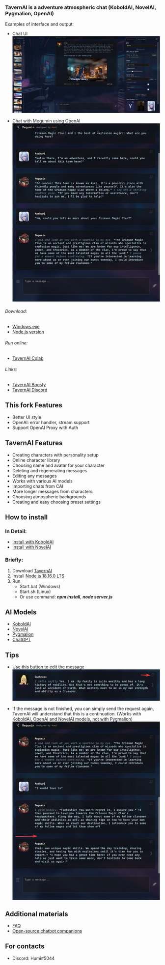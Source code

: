 ### TavernAI is a adventure atmospheric chat (KoboldAI, NovelAI, Pygmalion, OpenAI)

Examples of interface and output:

-   Chat UI
    ![Picture of chat UI](readme/Main_Chat_UI.png)

-   Chat with Megumin using OpenAI
    ![Picture of conversation with Megumin using OpenAI](readme/Chat_with_Megumin.png)

###### Download:

-   [Windows.exe](https://sourceforge.net/projects/tavernaimain/files/TavernAI.rar/download)
-   [Node.js version](https://github.com/TavernAI/TavernAI/archive/refs/heads/main.zip)

###### Run online:

-   [TavernAI Colab](https://colab.research.google.com/github/TavernAI/TavernAI/blob/main/colab/GPU.ipynb)

###### Links:

-   [TavernAI Boosty](https://boosty.to/tavernai)
-   [TavernAI Discord](https://discord.gg/zmK2gmr45t)

## This fork Features

-   Better UI style
-   OpenAI: error handler, stream support
-   Support OpenAI Proxy with Auth

## TavernAI Features

-   Creating characters with personality setup
-   Online character library
-   Choosing name and avatar for your character
-   Deleting and regenerating messages
-   Editing any messages
-   Works with various AI models
-   Importing chats from CAI
-   More longer messages from characters
-   Choosing atmospheric backgrounds
-   Creating and easy choosing preset settings

## How to install

### In Detail:

-   [Install with KoboldAI](https://github.com/TavernAI/TavernAI/wiki/How-to-install)
-   [Install with NovelAI](https://github.com/TavernAI/TavernAI/wiki/How-to-install-Novel)

### Briefly:

1. Download [TavernAI](https://github.com/TavernAI/TavernAI/archive/refs/heads/main.zip)
2. Install [Node.js 18.16.0 LTS](https://nodejs.org)
3. Run
    - Start.bat (Windows)
    - Start.sh (Linux)
    - Or use command: **_npm install_**, **_node server.js_**

## AI Models

-   [KoboldAI](https://github.com/KoboldAI/KoboldAI-Client)
-   [NovelAI](https://novelai.net/)
-   [Pygmalion](https://rentry.org/pygmalion-ai)
-   [ChatGPT](https://chat.openai.com/)

## Tips

-   Use this button to edit the message
    ![Picture show how to edit a message](readme/Edit_message.png)

-   If the message is not finished, you can simply send the request again, TavernAI will understand that this is a continuation.
    (Works with KoboldAI, OpenAI and NovelAI models, not with Pygmalion)
    ![Picture](readme/Auto_continue_message.png)

## Additional materials

-   [FAQ](https://github.com/TavernAI/TavernAI/blob/main/faq.md)
-   [Open-source chatbot companions](https://www.reddit.com/user/Crataco/comments/zuowi9/opensource_chatbot_companions/)

## For contacts

-   Discord: Humi#5044
